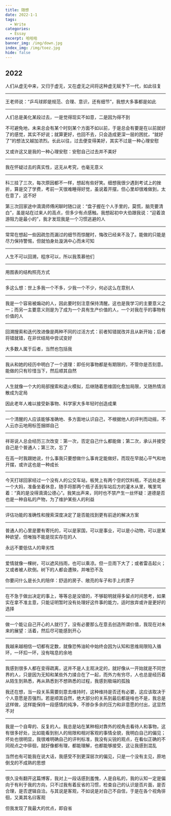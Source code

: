 ```yaml
---
title: 随想
date: 2022-1-1
tags:
  - Write
categories:
  - Essay
excerpt: 哈哈哈
banner_img: /img/down.jpg
index_img: /img/toez.jpg
hide: false
---
```


## 2022

人们从虚无中来，又归于虚无，又在虚无之间将这种虚无赋予下一代，如此往复

---

王老师说：“乒乓球即是规范、合理、意识，还有细节”，我想大多事都是如此

---

人们总是美化某段过去，一是觉得现实不如意，二是因为得不到

不可避免地，未来总会有某个时刻某个方面不如以前，于是总会有要是在以前就好了的感觉，其实不好说；就算更好，也回不去，只会造成更深一层的困扰，“就好了”的想法又越加浓烈。长此以往，过去便变得美好，其实不过是一种心理安慰

又或许这又是我的一种心理安慰：安慰自己过去并不美好

---

我在怀疑过去的真实性，这无从考究，也毫无意义

---

科三挂了三次，每次原因都不一样，想起有些好笑。细想我很少遇到考试上的挫折，算是交了学费，考前一天很难睡得好觉，虽说着开摆，但心里却很难做到，太在意了，这不好

第三次回家途中滴滴师傅闲聊时随口说：“盘子握在个人手里的，莫慌，脑壳要清白”，虽是站在过来人的高点，但多少有点感触。我想起初中大伯跟我说：“迎着浪游阻力是最小的”，我才发现我是一个习惯逃避的人

---

常常在想起一些因疏忽而漏过的细节而惊醒时，悔改已经来不及了。能做的只能是尽力保持警惕，但就怕身处漩涡中心而未可知

---

人生不可以回溯，程序可以，所以我羡慕他们

---

用图表的结构照亮方式

---

多这么想：世上多我一个不多，少我一个不少，何必这么在意别人

---

我是一个容易被煽动的人，因此要时刻注意保持清醒。这也是我学习的主要意义之一；而另一主要意义则是为了成为一个具有生产价值的人，一个对我在乎的事物有价值的人

---

回溯搜索和迭代改进像是两种不同的过活方式：前者知错就改并且从新开始；后者将错就错，在非优结局中尝试变好

大多数人属于后者，当然也包括我

---

我从和她的经历中明白了一个道理：即任何事物都是有期限的，不管你是否刻意。能做的只有珍惜当下，然后顺其自然

---

人生就像一个大的局部搜索和退火模拟，后继随着思维固化愈加局限，又随热情消散成为定局

因此老年人难以接受新事物、科学家大多年轻时创造成果

---

一个清醒的人应该能够准确地、多方面地认识自己，不根据他人的评判而动摇，不人云亦云地用标签捆绑自己

---

祥哥说人总会经历三次改变：第一次，否定自己什么都能做；第二次，承认并接受自己是个普通人；第三次，忘了

在高一时我跟她说，什么事我只要想做什么事肯定能做好。而现在早就心平气和地开摆，或许这也是一种成长

---

今天打球回家经过一个没有人的公交车站，板凳上有两个空的饮料瓶，不远处走来一个大妈，准备坐着休息，随手将那两个瓶子丢到车站后方的灌木从里，嘴里骂着：“真的是没得滴滴公德心”。我笑出声来，同时也不禁产生一丝怀疑：道德是否也是一种自私的产物，为了维护某些人的利益

---

评估功能的准确性和搜索深度决定了是否能找到更有前途的解决方案

---

普通人的心里是要有寄托的，可以是家国，可以是事业，可以是小动物，可以是某种欲望，但唯独不能是现实存在的人

永远不要低估人的卑劣性

---

爱情就像一棵树，可以遮风挡雨，也可以乘凉。但一旦雨下大了；或者雷击起火；又或者被人砍倒。树下的人都会遭殃，并唯恐不及

你要问什么是长久的陪伴：舒适的房子、敞亮的车子和手上的票子

---

在不急于做出决定的事上，等等总是没错的，不够聪明就得多留点时间思考，如果实在拿不准主意，只能证明暂时没有处理好这件事的能力，适时放弃或许是更好的选择

---

做一个能让自己开心的人就行了，没有必要那么在意去创造所谓价值，我现在对未来的展望：活着，然后尽可能感到开心

---

我越来越相信一切都有定数，就像恐怖油轮中始终会因为认知和思维局限陷入循环，一环扣一环，没有喘息的余地

---

我感到很多人都在变得疏离，这并不是人主观决定的，就好像从一开始就是不同世界的人，只是因为无知和某些外力揉合在了一起，而外力有穷尽，人也总是经历着从陌生到熟悉，再从熟悉到不想熟悉的过程，我感到极端的孤独

我还在想，当一段关系需要刻意去维持时，这种维持是否还有必要，这应该取决于个人意愿是否强烈。若是顺其自然，绝大部分的关系到最后都是啥也不是，我总是这样做，这样能保持一段感情的纯净，不掺杂多余的压力和非意愿的付出，这显然不对

---

我是一个自卑的、反复的人。我总是站在某种相对靠外的视角去看待人和事物，这有很多好处，比如能看到别人的局限和相对客观的事情全貌，我明白自己的偏见；坏处也很明显，我很难明确自己的评判标准，我没有尖锐的观点，在看似正确的不同观点之中徘徊，就好像都有理，都能理解，也都能够接受，这让我感到混乱

当然也有可能我在说大话，我感受不到更深层次的偏见，只是一个没有主见，原地倒戈的不成熟的思想

---

很久没有翻开这篇博客，我对上一段话感到羞愧，人是自私的，我的认知一定是偏向于有利于我的方向，只不过我有着反省的习惯，检查自己的认识是否片面，是否合理，是否逻辑自洽。与其说是客观，不如说是对自己不自信，于是在各个视角徘徊，又美其名曰客观

但我发现了我最大的优点，即自省

